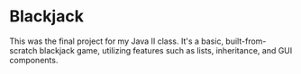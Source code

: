 # Blackjack
This was the final project for my Java II class. It's a basic, built-from-scratch blackjack game, utilizing features such as lists, inheritance, and GUI components.
